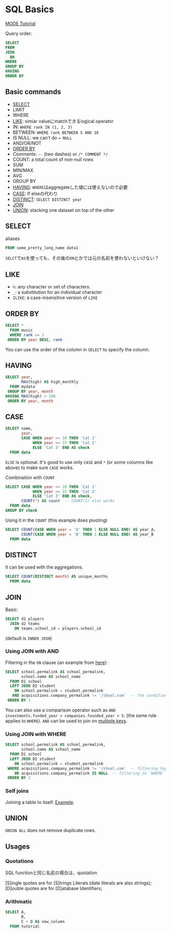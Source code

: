 # SQL Basics

[MODE Tutorial](https://mode.com/sql-tutorial/)

Query order:
```sql
SELECT
FROM
JOIN
  ON
WHERE
GROUP BY
HAVING
ORDER BY
```

## Basic commands

* [SELECT](#select)
* LIMIT
* WHERE
* [LIKE](#like): simiar valueにmatchできるlogical operator
* IN: `WHERE rank IN (1, 2, 3)`
* BETWEEN: `WHERE rank BETWEEN 5 AND 10`
* IS NULL: we can't do `= NULL`
* AND/OR/NOT
* [ORDER BY](#order-by)
* Comments: `--` (two dashes) or `/* COMMENT */`
* COUNT: a total count of non-null rows
* SUM
* MIN/MAX
* AVG
* GROUP BY
* [HAVING](#having): `WHERE`はaggregateした値には使えないので必要
* [CASE](#case): If elseの代わり
* [DISTINCT](#distinct): `SELECT DISTINCT year`
* [JOIN](#join)
* [UNION](#union): stacking one dataset on top of the other

## SELECT

aliases
```sql
FROM some_pretty_long_name data1
```

`SELCT`で`AS`を使っても、その後の`ON`とかでは元の名前を使わないといけない？


## LIKE

* `%`: any character or set of characters.
* `_`: a substitution for an individual character
* `ILIKE`: a case-insensitive version of `LIKE`

## ORDER BY

```sql
SELECT *
  FROM music
  WHERE rank <= 3
 ORDER BY year DESC, rank
```
You can use the order of the column in `SELECT` to specify the column.


## HAVING
```sql
SELECT year,
       MAX(high) AS high_monthly
  FROM mydata
 GROUP BY year, month
HAVING MAX(high) > 100
 ORDER BY year, month
```

## CASE

```sql
SELECT name,
       year,
       CASE WHEN year <= 10 THEN 'Cat 1'
            WHEN year <= 15 THEN 'Cat 2'
            ELSE 'Cat 3' END AS check
  FROM data
```
`ELSE` is optional. It's good to use only `CASE` and `*` (or some columns like above) to make sure `CASE` works.


Combination with `COUNT`
```sql
SELECT CASE WHEN year <= 10 THEN 'Cat 1'
            WHEN year <= 15 THEN 'Cat 2'
            ELSE 'Cat 3' END AS check,
       COUNT(*) AS count  -- COUNT(1) also works
  FROM data
GROUP BY check
```

Using it in the `COUNT` (this example does pivoting)
```sql
SELECT COUNT(CASE WHEN year = 'A' THEN 1 ELSE NULL END) AS year_A,
       COUNT(CASE WHEN year = 'B' THEN 1 ELSE NULL END) AS year_B
  FROM data
```


## DISTINCT

It can be used with the aggregations.
```sql
SELECT COUNT(DISTINCT month) AS unique_months
  FROM data
```

## JOIN

Basic:
```sql
SELECT d1 players
  JOIN d2 teams
    ON teams.school_id = players.school_id
```
(default is `INNER JOIN`)

### Using JOIN with AND
Filtering in the `ON` clause (an example from [here](https://mode.com/sql-tutorial/sql-joins-where-vs-on/)):
```sql
SELECT school.permalink AS school_permalink,
       school.name AS school_name
  FROM D1 school
  LEFT JOIN D2 student
    ON school.permalink = student.permalink
   AND acquisitions.company_permalink != '/shool.com'  -- the conditional statement is evaluated before the join
 ORDER BY 1
```
You can also use a comparison operator such as `AND investments.funded_year > companies.founded_year + 5`. (the same rule applies to `WHERE`). `AND` can be used to join on [multiple keys](https://mode.com/sql-tutorial/sql-joins-on-multiple-keys/).


### Using JOIN with WHERE
```sql
SELECT school.permalink AS school_permalink,
       school.name AS school_name
  FROM D1 school
  LEFT JOIN D2 student
    ON school.permalink = student.permalink
 WHERE acquisitions.company_permalink != '/shool.com'  -- filtering happens after the join
    OR acquisitions.company_permalink IS NULL  -- filtering in `WHERE` removes NULL
 ORDER BY 1
```


### Self joins
Joining a table to itself. [Example](https://mode.com/sql-tutorial/sql-self-joins/#self-joining-tables).



## UNION

`UNION ALL` does not remove duplicate rows.



## Usages

### Quotations
SQL functionと同じ名前の場合は、quotation

[S]ingle quotes are for [S]trings Literals (date literals are also strings);
[D]ouble quotes are for [D]atabase Identifiers;

### Arithmatic
```sql
SELECT A,
       B,
       C + D AS new_column
  FROM tutorial
```

